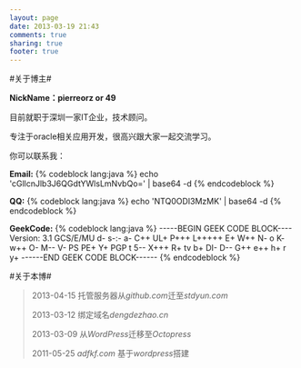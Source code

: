 ```yaml
---
layout: page
date: 2013-03-19 21:43
comments: true
sharing: true
footer: true
---
```

#关于博主#

**NickName：pierreorz or 49**

目前就职于深圳一家IT企业，技术顾问。

专注于oracle相关应用开发，很高兴跟大家一起交流学习。

你可以联系我：

**Email:**
{% codeblock lang:java %}
 echo 'cGllcnJlb3J6QGdtYWlsLmNvbQo=' | base64 -d
{% endcodeblock %}

**QQ:**
{% codeblock lang:java %}
echo 'NTQ0ODI3MzMK' | base64 -d
{% endcodeblock %}

**GeekCode:**
{% codeblock lang:java %}
 -----BEGIN GEEK CODE BLOCK----
Version: 3.1
GCS/E/MU d- s-:- a- C++ UL+ P+++ L+++++ E+ W++ N- o K- w++ O- M-- V- PS PE+ Y+ PGP t 5--
X+++ R+ tv b+ DI- D-- G++ e++ h+ r y+
------END GEEK CODE BLOCK------
{% endcodeblock %}

#关于本博#

>2013-04-15 托管服务器从*github.com*迁至*stdyun.com*
>
>2013-03-12 绑定域名*dengdezhao.cn*
>
>2013-03-09 从*WordPress*迁移至*Octopress*
>
>2011-05-25 *adfkf.com* 基于*wordpress*搭建
